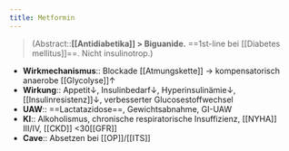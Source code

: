 ```yaml
---
title: Metformin
---
```

> (Abstract::**[[Antidiabetika]] > Biguanide.** ==1st-line bei [[Diabetes mellitus]]==. Nicht insulinotrop.)
- **Wirkmechanismus**:: Blockade [[Atmungskette]] → kompensatorisch anaerobe [[Glycolyse]]↑
- **Wirkung**:: Appetit↓, Insulinbedarf↓, Hyperinsulinämie↓, [[Insulinresistenz]]↓, verbesserter Glucosestoffwechsel
- **UAW**:: ==Lactatazidose==, Gewichtsabnahme, GI-UAW
- **KI**:: Alkoholismus, chronische respiratorische Insuffizienz, [[NYHA]] III/IV, [[CKD]] <30[[GFR]]
- **Cave**:: Absetzen bei [[OP]]/[[ITS]]